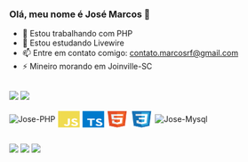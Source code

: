 ### Olá, meu nome é José Marcos 👋

- 🔭 Estou trabalhando com PHP 
- 🌱 Estou estudando Livewire
- 📫 Entre em contato comigo: contato.marcosrf@gmail.com
- ⚡ Mineiro morando em Joinville-SC
##
<div>
  <a href="https://github.com/jmarcos16" style="text-decoration: none">
  <img height="180em" src="https://github-readme-stats.vercel.app/api?username=jmarcos16&show_icons=true&theme=dark&include_all_commits=true&count_private=true"/>
  <img height="180em" src="https://github-readme-stats.vercel.app/api/top-langs/?username=jmarcos16&layout=compact&langs_count=7&theme=dark"/>
</div>
<div style="display: inline_block"><br>
  <img align="center" alt="Jose-PHP" height="40" width="50" src="https://cdn.jsdelivr.net/gh/devicons/devicon/icons/php/php-original.svg">
  <img align="center" alt="Jose-Js" height="30" width="40" src="https://raw.githubusercontent.com/devicons/devicon/master/icons/javascript/javascript-plain.svg">
  <img align="center" alt="Jose-Ts" height="30" width="40" src="https://raw.githubusercontent.com/devicons/devicon/master/icons/typescript/typescript-plain.svg">
  <img align="center" alt="Jose-HTML" height="30" width="40" src="https://raw.githubusercontent.com/devicons/devicon/master/icons/html5/html5-original.svg">
  <img align="center" alt="Jose-CSS" height="30" width="40" src="https://raw.githubusercontent.com/devicons/devicon/master/icons/css3/css3-original.svg">
  <img align="center" alt="Jose-Mysql" height="30" width="40" src="https://cdn.jsdelivr.net/gh/devicons/devicon/icons/mysql/mysql-plain.svg">
</div>
  
##
  
  <div> 
  <a href="https://www.youtube.com/channel/UC5UBdO3CNp9CYfzfh80Txbg" target="_blank"><img src="https://img.shields.io/badge/YouTube-FF0000?style=for-the-badge&logo=youtube&logoColor=white" target="_blank"></a>
  <a href = "mailto:contato.marcosrf@gmail.com"><img src="https://img.shields.io/badge/-Gmail-%23333?style=for-the-badge&logo=gmail&logoColor=white" target="_blank"></a>
  <a href="https://www.linkedin.com/in/jos%C3%A9-marcos-rodrigues-ferreira-a1054b1a4" target="_blank"><img src="https://img.shields.io/badge/-LinkedIn-%230077B5?style=for-the-badge&logo=linkedin&logoColor=white" target="_blank"></a> 

 
</div>
  
